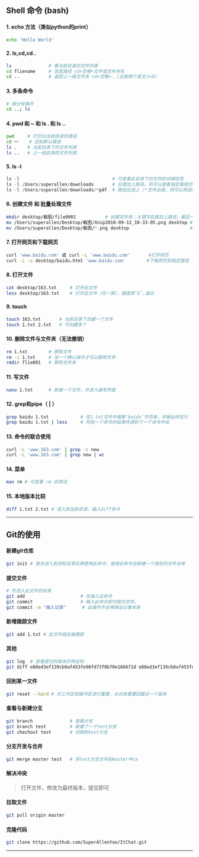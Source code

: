 ## Shell 命令 (bash)

#### 1. echo 方法（类似python的print）

```bash
echo 'Hello World'
```

#### 2. ls,cd,cd..

```bash
ls 				# 看当前目录的文件列表
cd fliename 	# 改变路径 cd+空格+文件或文件夹名
cd .. 			# 返回上一级文件夹 cd+空格+..(这是两个英文小点)
```

#### 3. 多条命令

```bash
# 用分号隔开
cd ..; ls
```

#### 4. pwd 和 ~ 和 ls . 和 ls ..

```bash
pwd		# 打印出当前目录的路径
cd ～	# 回到默认路径
ls .	# 当前目录下的文件列表
ls .. 	# 上一级目录的文件列表
```

#### 5. ls -l

```python
ls -l									# 可查看此目录下的文件的详细信息
ls -l /Users/superallen/downloads		# 后面加上路径，则可以查看指定路径的文件列表详情
ls -l /Users/superallen/downloads/*pdf	# 路径后加上 /*文件后缀，则可以筛选特定文件类型
```

#### 6. 创建文件 和 批量处理文件

```bash
mkdir desktop/截图/file0001			# 创建文件夹：关键字后面加上路径，最后一个为要创建的文件名
mv /Users/superallen/Desktop/截图/Xnip2018-09-12_10-33-05.png desktop	# 移动文件：路径+空格+要移动的目标路径
mv /Users/superallen/Desktop/截图/*.png desktop 						# 移动某一类文件：路径+/文件后缀+空格+要移动的目标路径
```

#### 7. 打开网页和下载网页

```bash
curl 'www.baidu.com' 或 curl -L 'www.baidu.com'		 #打开网页
curl -L -o desktop/baidu.html 'www.baidu.com'		 #下载网页到指定路径 '-o' 是下载的意思，后面紧跟存储路径和文件后缀类型+网址
```

#### 8. 打开文件

```bash
cat desktop/163.txt		# 打开此文件
less desktop/163.txt	# 打开此文件（仅一屏），键盘按‘Q’,退出
```

#### 9. touch

```bash
touch 163.txt 		# 当前目录下创建一个文件
touch 1.txt 2.txt	# 可创建多个
```

#### 10. 删除文件与文件夹（无法撤销）

```bash
rm 1.txt		# 删除文件
rm -i 1.txt		# 加一个确认操作才可以删除文件
rmdir flie001	# 删除文件夹
```

#### 11. 写文件

```bash
nano 1.txt		# 新建一个文件，并进入编写界面
```

#### 12. grep和pipe（ | ）

```bash
grep baidu 1.txt			# 在1.txt文件中搜索‘baidu’字符串，并输出所在行
grep baidu 1.txt | less 	# 将前一个命令的结果传递到下一个命令中去
```

#### 13. 命令的联合使用

```bash
curl -L 'www.163.com' | grep -c new
curl -L 'www.163.com' | grep new | wc
```

#### 14. 菜单

```bash
man rm # 可查看 rm 的用法
```

#### 15. 本地版本比较

```bash
diff 1.txt 2.txt # 进入到当前目录，输入diff命令
```

------

## Git的使用

#### 新建git仓库

```bash
git init # 首先进入到目标目录后再使用此命令，使用此命令会新建一个隐形的文件仓库
```

#### 提交文件

```bash
# 先进入此文件的目录
git add						# 先输入此命令
git commit 					# 输入此命令即可提交文件。
git commit -m "输入记录" 	  # 此操作不会再弹出记事本来
```

#### 新增跟踪文件

```bash
git add 1.txt # 此文件就会被跟踪
```

#### 其他

```bash
git log  # 查看提交的版本的特征码
git diff e80ed3ef139cb0af453fe96fd73f0b70e106671d e80ed3ef139cb0af453fe96fd73f0b70e106671d   # 将两个特征码的版本之间的差别
```

#### 回到某一文件

```bash
git reset --hard # 对工作区和缓冲区进行重置，从仓库重置回最近一个版本
```

#### 查看与新建分支

```bash
git branch 				# 查看分支
git branch test 		# 新建了一个test分支
git chechout test 		# 切换到test分支
```

#### 分支开发与合并

```bash
git merge master test	# 将test分支合并到master中ca
```

#### 解决冲突

> 打开文件，修改为最终版本，提交即可

#### 拉取文件

```bash
git pull origin master
```

#### 克隆代码

```bash
git clone https://github.com/SuperAllenYao/ItChat.git 
```

------

